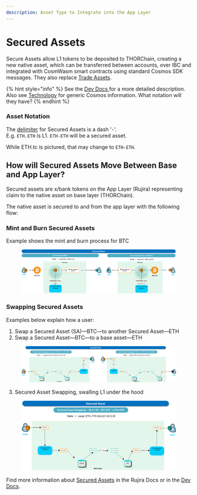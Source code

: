 ```yaml
---
description: Asset Type to Integrate into the App Layer
---
```


# Secured Assets

Secure Assets allow L1 tokens to be deposited to THORChain, creating a new native asset, which can be transferred between accounts, over IBC and integrated with CosmWasm smart contracts using standard Cosmos SDK messages. They also replace [Trade Assets](trade-assets.md).

{% hint style="info" %}
See the [Dev Docs ](https://dev.thorchain.org/concepts/secured-assets.html)for a more detailed description.\
Also see [Technology](../technology/) for generic Cosmos information. What notation will they have?
{% endhint %}

### Asset Notation

The [delimiter](../frequently-asked-questions/asset-types.md) for Secured Assets is a dash '-'. \
E.g. `ETH.ETH` is L1. `ETH-ETH` will be a secured asset.&#x20;

While ETH.tc is pictured, that may change to `ETH-ETH`.

## How will Secured Assets Move Between Base and App Layer?

Secured assets are x/bank tokens on the App Layer (Rujira) representing claim to the native asset on base layer (THORChain).

The native asset is secured to and from the app layer with the following flow:&#x20;

### Mint and Burn Secured Assets

Example shows the mint and burn process for BTC

<figure><img src="../.gitbook/assets/image (50).png" alt=""><figcaption></figcaption></figure>

### Swapping Secured Assets

Examples below explain how a user:

1. Swap a Secured Asset (SA)—BTC—to another Secured Asset—ETH
2. Swap a Secured Asset—BTC—to a base asset—ETH

<figure><img src="../.gitbook/assets/image (51).png" alt=""><figcaption></figcaption></figure>

3. Secured Asset Swapping, swalling L1 under the hood

<figure><img src="../.gitbook/assets/image (53).png" alt=""><figcaption></figcaption></figure>

Find more information about [Secured Assets](https://docs.rujira.network/developers/secured-assets) in the Rujira Docs or in the [Dev Docs](https://dev.thorchain.org/concepts/secured-assets.html).
